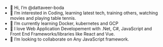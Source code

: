 - 👋 Hi, I’m @dattaveer-boda
- 👀 I’m interested in Coding, learning latest tech, training others, watching movies and playing table tennis.
- 🌱 I’m currently learning Docker, kubernetes and GCP
- 🧡 I love Web Application Developement with .Net, C#, JavaScript and Front End Frameworks/libraries like React and Vue.
- 💞️ I’m looking to collaborate on Any JavaScript framework.

<!---
dattaveer-boda/dattaveer-boda is a ✨ special ✨ repository because its `README.md` (this file) appears on your GitHub profile.
You can click the Preview link to take a look at your changes.
--->
